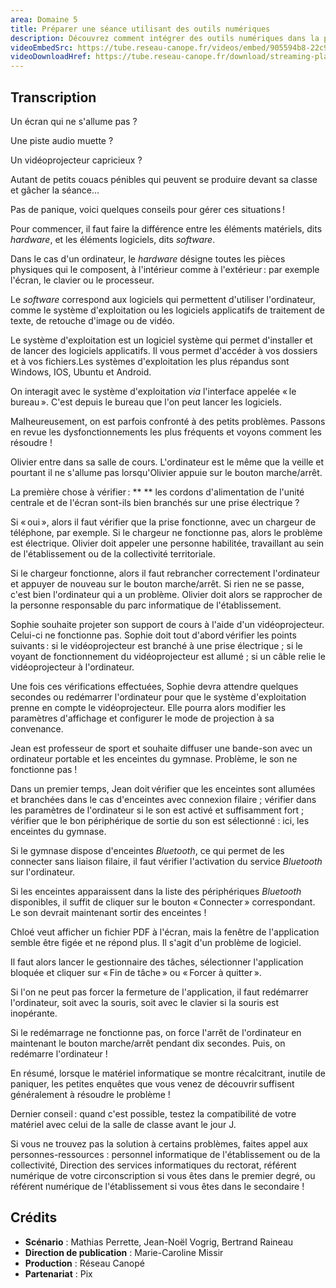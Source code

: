 ```yaml
---
area: Domaine 5
title: Préparer une séance utilisant des outils numériques 
description: Découvrez comment intégrer des outils numériques dans la préparation de séances, comme des séances de poésie !
videoEmbedSrc: https://tube.reseau-canope.fr/videos/embed/905594b8-22c9-4940-85c3-2b35c697c99b
videoDownloadHref: https://tube.reseau-canope.fr/download/streaming-playlists/hls/videos/905594b8-22c9-4940-85c3-2b35c697c99b-1080-fragmented.mp4
---
```


## Transcription

Un écran qui ne s'allume pas ?

Une piste audio muette ?

Un vidéoprojecteur capricieux ?

Autant de petits couacs pénibles qui peuvent se produire devant sa classe et gâcher la séance…

Pas de panique, voici quelques conseils pour gérer ces situations !

Pour commencer, il faut faire la différence entre les éléments matériels, dits _hardware_, et les éléments logiciels, dits _software_.

Dans le cas d'un ordinateur, le _hardware_ désigne toutes les pièces physiques qui le composent, à l'intérieur comme à l'extérieur : par exemple l'écran, le clavier ou le processeur.

Le _software_ correspond aux logiciels qui permettent d'utiliser l'ordinateur, comme le système d'exploitation ou les logiciels applicatifs de traitement de texte, de retouche d'image ou de vidéo.

Le système d'exploitation est un logiciel système qui permet d'installer et de lancer des logiciels applicatifs. Il vous permet d'accéder à vos dossiers et à vos fichiers.Les systèmes d'exploitation les plus répandus sont Windows, IOS, Ubuntu et Android.

On interagit avec le système d'exploitation _via_ l'interface appelée « le bureau ». C'est depuis le bureau que l'on peut lancer les logiciels.

Malheureusement, on est parfois confronté à des petits problèmes. Passons en revue les dysfonctionnements les plus fréquents et voyons comment les résoudre !

Olivier entre dans sa salle de cours. L'ordinateur est le même que la veille et pourtant il ne s'allume pas lorsqu'Olivier appuie sur le bouton marche/arrêt.

La première chose à vérifier : ** ** les cordons d'alimentation de l'unité centrale et de l'écran sont-ils bien branchés sur une prise électrique ?

Si « oui », alors il faut vérifier que la prise fonctionne, avec un chargeur de téléphone, par exemple. Si le chargeur ne fonctionne pas, alors le problème est électrique. Olivier doit appeler une personne habilitée, travaillant au sein de l'établissement ou de la collectivité territoriale.

Si le chargeur fonctionne, alors il faut rebrancher correctement l'ordinateur et appuyer de nouveau sur le bouton marche/arrêt. Si rien ne se passe, c'est bien l'ordinateur qui a un problème. Olivier doit alors se rapprocher de la personne responsable du parc informatique de l'établissement.

Sophie souhaite projeter son support de cours à l'aide d'un vidéoprojecteur. Celui-ci ne fonctionne pas. Sophie doit tout d'abord vérifier les points suivants : si le vidéoprojecteur est branché à une prise électrique ; si le voyant de fonctionnement du vidéoprojecteur est allumé ; si un câble relie le vidéoprojecteur à l'ordinateur.

Une fois ces vérifications effectuées, Sophie devra attendre quelques secondes ou redémarrer l'ordinateur pour que le système d'exploitation prenne en compte le vidéoprojecteur. Elle pourra alors modifier les paramètres d'affichage et configurer le mode de projection à sa convenance.

Jean est professeur de sport et souhaite diffuser une bande-son avec un ordinateur portable et les enceintes du gymnase. Problème, le son ne fonctionne pas !

Dans un premier temps, Jean doit vérifier que les enceintes sont allumées et branchées dans le cas d'enceintes avec connexion filaire ; vérifier dans les paramètres de l'ordinateur si le son est activé et suffisamment fort ; vérifier que le bon périphérique de sortie du son est sélectionné : ici, les enceintes du gymnase.

Si le gymnase dispose d'enceintes _Bluetooth_, ce qui permet de les connecter sans liaison filaire, il faut vérifier l'activation du service _Bluetooth_ sur l'ordinateur.

Si les enceintes apparaissent dans la liste des périphériques _Bluetooth_ disponibles, il suffit de cliquer sur le bouton « Connecter » correspondant. Le son devrait maintenant sortir des enceintes !

Chloé veut afficher un fichier PDF à l'écran, mais la fenêtre de l'application semble être figée et ne répond plus. Il s'agit d'un problème de logiciel.

Il faut alors lancer le gestionnaire des tâches, sélectionner l'application bloquée et cliquer sur « Fin de tâche » ou « Forcer à quitter ».

Si l'on ne peut pas forcer la fermeture de l'application, il faut redémarrer l'ordinateur, soit avec la souris, soit avec le clavier si la souris est inopérante.

Si le redémarrage ne fonctionne pas, on force l'arrêt de l'ordinateur en maintenant le bouton marche/arrêt pendant dix secondes. Puis, on redémarre l'ordinateur !

En résumé, lorsque le matériel informatique se montre récalcitrant, inutile de paniquer, les petites enquêtes que vous venez de découvrir suffisent généralement à résoudre le problème !

Dernier conseil : quand c'est possible, testez la compatibilité de votre matériel avec celui de la salle de classe avant le jour J.

Si vous ne trouvez pas la solution à certains problèmes, faites appel aux personnes-ressources : personnel informatique de l'établissement ou de la collectivité, Direction des services informatiques du rectorat, référent numérique de votre circonscription si vous êtes dans le premier degré, ou référent numérique de l'établissement si vous êtes dans le secondaire !

## **Crédits**

- **Scénario** : Mathias Perrette, Jean-Noël Vogrig, Bertrand Raineau
- **Direction de publication** : Marie-Caroline Missir
- **Production** : Réseau Canopé
- **Partenariat** : Pix
